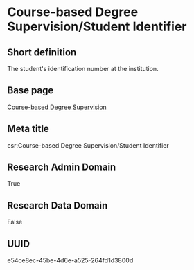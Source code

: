 # Course-based Degree Supervision/Student Identifier
## Short definition
The student's identification number at the institution.
## Base page
[Course-based Degree Supervision](https://github.com/EuroCRIS/CASRAI-Dictionairies/blob/main/Objects/Course-based%20Degree%20Supervision.md)
## Meta title
csr:Course-based Degree Supervision/Student Identifier
## Research Admin Domain
True
## Research Data Domain
False
## UUID
e54ce8ec-45be-4d6e-a525-264fd1d3800d
